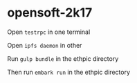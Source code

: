 # opensoft-2k17
Open `testrpc` in one terminal

Open `ipfs daemon` in other

Run `gulp bundle` in the ethpic directory

Then run `embark run` in the ethpic directory



